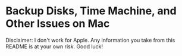 # Backup Disks, Time Machine, and Other Issues on Mac


Disclaimer: I don't work for Apple. Any information you take from this README is at your own risk. Good luck!

